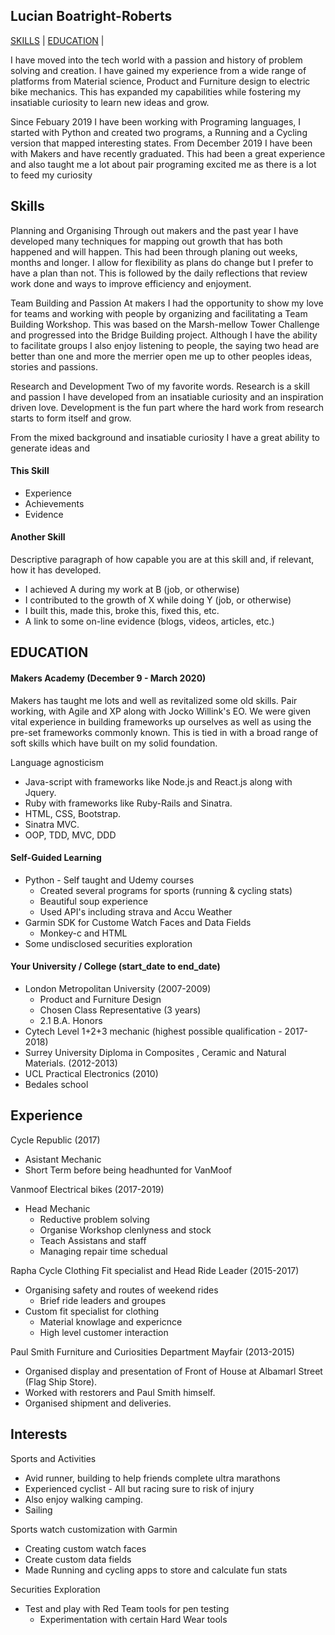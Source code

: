 ## Lucian Boatright-Roberts

[SKILLS](#Skills) | [EDUCATION](#Education) | 


I have moved into the tech world with a passion and history of problem solving and creation. I have gained my experience from a wide range of platforms from Material science, Product and Furniture design to electric bike mechanics. This has expanded my capabilities while fostering my insatiable curiosity to learn new ideas and grow.

Since Febuary 2019 I have been working with Programing languages, I started with Python and created two programs, a Running and a Cycling version that mapped interesting states. From December 2019 I have been with Makers and have recently graduated. This had been a great experience and also taught me a lot about pair programing excited me as there is a lot to feed my curiosity 




<!--  like Computer Added Desgin, Mechanics on bikes both electric and human powered, artist creation and passion for asthetics and presision. Since January 2019 I have been learning Programing languages and the power of programing in the modern world with all its multitude of aplications.
As both a creator and a team worker programing has shown itself to be a profsion...

 I am a keen problem solver with experience in a wide range of areas from Mechanics to materials. I am a very active person with passion and exctiment for what I do.  

 My interestes in programing have ranged from scraping information and data collection to data calculation and collection for Garmin sports devices.  -->

## Skills

<!-- Consider skills relevent to software development. Then consider your best skills. Pick 2-4 skills and write a short descriptive paragraph for each one. You should demonstrate how capable you are at this skill with examples.


From years of experience solving problems and working with teams and customers I have a high level of comunicative skills. 
Due to many industry jobs I have also learned to work well in teams and leadig teams. This was refined at Univercity Design course and throughout my workig carrea. I am good at aporaching to problems from multiple angles and seeing things in many different ways which has both been very usefull in programing and very intersting as there are some many different wasys to compleat teh same task in codeing. -->

Planning and Organising
Through out makers and the past year I have developed many techniques for mapping out growth that has both happened and will happen. This had been through planing out weeks, months and longer. I allow for flexibility as plans do change but I prefer to have a plan than not. This is followed by the daily reflections that review work done and ways to improve efficiency and enjoyment. 

Team Building and Passion
At makers I had the opportunity to show my love for teams and working with people by organizing and facilitating a Team Building Workshop. This was based on the Marsh-mellow Tower Challenge and progressed into the Bridge Building project. Although I have the ability to facilitate groups I also enjoy listening to people, the saying two head are better than one and more the merrier open me up to other peoples ideas, stories and passions. 


Research and Development
Two of my favorite words. Research is a skill and passion I have developed from an insatiable curiosity and an inspiration driven love. Development is the fun part where the hard work from research starts to form itself and grow.

 From the mixed background and insatiable curiosity I have a great ability to generate ideas and

#### This Skill

- Experience
- Achievements
- Evidence

#### Another Skill

Descriptive paragraph of how capable you are at this skill and, if relevant, how it has developed.

- I achieved A during my work at B (job, or otherwise)
- I contributed to the growth of X while doing Y (job, or otherwise)
- I built this, made this, broke this, fixed this, etc.
- A link to some on-line evidence (blogs, videos, articles, etc.)



## EDUCATION

#### Makers Academy (December 9 - March 2020)

Makers has taught me lots and well as revitalized some old skills.
Pair working, with Agile and XP along with Jocko Willink's EO.
We were given vital experience in building frameworks up ourselves as well as using the pre-set frameworks commonly known. This is tied in with a broad range of soft skills which have built on my solid foundation.

Language agnosticism 
- Java-script with frameworks like Node.js and React.js along with Jquery.
- Ruby with frameworks like Ruby-Rails and Sinatra.
- HTML, CSS, Bootstrap.
- Sinatra MVC.
- OOP, TDD, MVC, DDD

#### Self-Guided Learning 
- Python - Self taught and Udemy courses
	- Created several programs for sports (running & cycling stats)
	- Beautiful soup experience
	- Used API's including strava and Accu Weather
- Garmin SDK for Custome Watch Faces and Data Fields
	- Monkey-c and HTML
- Some undisclosed securities exploration 

#### Your University / College (start_date to end_date)

- London Metropolitan University (2007-2009)
	- Product and Furniture Design
	- Chosen Class Representative (3 years)
	- 2.1 B.A. Honors
- Cytech Level 1+2+3 mechanic (highest possible qualification - 2017-2018)
- Surrey University Diploma in Composites , Ceramic and Natural Materials. (2012-2013)
- UCL Practical Electronics (2010)
- Bedales school 


## Experience
Cycle Republic (2017)
- Asistant Mechanic
- Short Term before being headhunted for VanMoof

Vanmoof Electrical bikes (2017-2019)
- Head Mechanic
	- Reductive problem solving
	- Organise Workshop clenlyness and stock
	- Teach Assistans and staff 
	- Managing repair time schedual  

Rapha Cycle Clothing Fit specialist and Head Ride Leader (2015-2017)
- Organising safety and routes of weekend rides
	- Brief ride leaders and groupes 
- Custom fit specialist for clothing 
	- Material knowlage and expericnce 
	- High level customer interaction

Paul Smith Furniture and Curiosities Department Mayfair (2013-2015)
- Organised display and presentation of Front of House at Albamarl Street (Flag Ship Store).
- Worked with restorers and Paul Smith himself. 
- Organised shipment and deliveries. 

## Interests

Sports and Activities
- Avid runner, building to help friends complete ultra marathons
- Experienced cyclist - All but racing sure to risk of injury
- Also enjoy walking camping.
- Sailing

Sports watch customization with Garmin
- Creating custom watch faces
- Create custom data fields
- Made Running and cycling apps to store and calculate fun stats

Securities Exploration
- Test and play with Red Team tools for pen testing
	- Experimentation with certain Hard Wear tools



